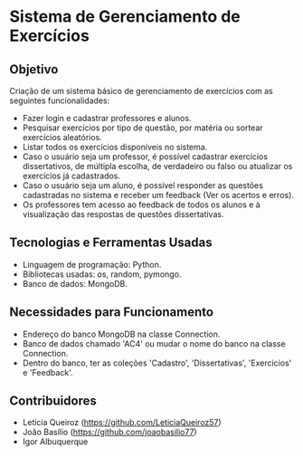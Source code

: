 # Sistema de Gerenciamento de Exercícios
## Objetivo
Criação de um sistema básico de gerenciamento de exercícios com as seguintes funcionalidades:
- Fazer login e cadastrar professores e alunos.
- Pesquisar exercícios por tipo de questão, por matéria ou sortear exercícios aleatórios.
- Listar todos os exercícios disponíveis no sistema.
- Caso o usuário seja um professor, é possível cadastrar exercícios dissertativos, de múltipla escolha, de verdadeiro ou falso ou atualizar os exercícios já cadastrados.
- Caso o usuário seja um aluno, é possível responder as questões cadastradas no sistema e receber um feedback (Ver os acertos e erros).
- Os professores tem acesso ao feedback de todos os alunos e à visualização das respostas de questões dissertativas.

## Tecnologias e Ferramentas Usadas
- Linguagem de programação: Python.
- Bibliotecas usadas: os, random, pymongo.
- Banco de dados: MongoDB.

## Necessidades para Funcionamento
- Endereço do banco MongoDB na classe Connection.
- Banco de dados chamado 'AC4' ou mudar o nome do banco na classe Connection.
- Dentro do banco, ter as coleções 'Cadastro', 'Dissertativas', 'Exercicios' e 'Feedback'.

## Contribuidores
- Leticia Queiroz (https://github.com/LeticiaQueiroz57)
- João Basílio (https://github.com/joaobasilio77)
- Igor Albuquerque
